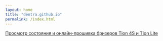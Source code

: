 ```yaml
---
layout: home
title: "dentra.github.io"
permalink: /index.html
---
```


<!-- [Локальный MQTT-доступ для устройств Qingping на примере Air Monitor (CGS1/cgllc.airmonitor.s1)](qingping-mqtt) -->

[Просмотр состояния и онлайн-прошивка бризеров Tion 4S и Tion Lite](/tion-web/)